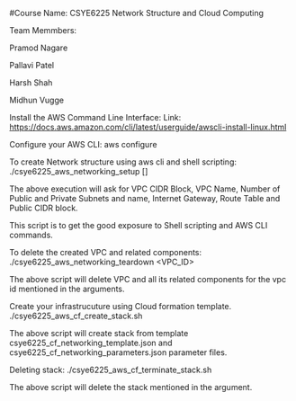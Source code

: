 #Course Name: CSYE6225 Network Structure and Cloud Computing

Team Memmbers:

Pramod Nagare

Pallavi Patel

Harsh Shah

Midhun Vugge

Install the AWS Command Line Interface: Link: https://docs.aws.amazon.com/cli/latest/userguide/awscli-install-linux.html

Configure your AWS CLI: aws configure

To create Network structure using aws cli and shell scripting: ./csye6225_aws_networking_setup []

The above execution will ask for VPC CIDR Block, VPC Name, Number of Public and Private Subnets and name, Internet Gateway, Route Table and Public CIDR block.

This script is to get the good exposure to Shell scripting and AWS CLI commands.

To delete the created VPC and related components: ./csye6225_aws_networking_teardown <VPC_ID>

The above script will delete VPC and all its related components for the vpc id mentioned in the arguments.

Create your infrastrucuture using Cloud formation template. ./csye6225_aws_cf_create_stack.sh

The above script will create stack from template csye6225_cf_networking_template.json and csye6225_cf_networking_parameters.json parameter files.

Deleting stack: ./csye6225_aws_cf_terminate_stack.sh

The above script will delete the stack mentioned in the argument.